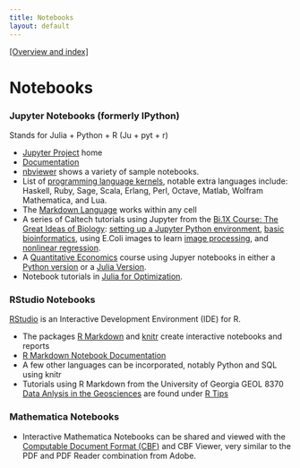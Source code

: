 ```yaml
---
title: Notebooks
layout: default
---
```


[[Overview and index]](index.html)


# Notebooks

### Jupyter Notebooks (formerly IPython)
Stands for Julia + Python + R (Ju + pyt + r)
 - [Jupyter Project](https://jupyter.org/) home
 - [Documentation](https://jupyter.readthedocs.io/en/latest/index.html)
 - [nbviewer](https://nbviewer.jupyter.org/) shows a variety of sample
   notebooks.
 - List of [programming language kernels](https://github.com/ipython/ipython/wiki/IPython-kernels-for-other-languages), notable extra languages include: Haskell, Ruby, Sage, Scala, Erlang, Perl, Octave, Matlab, Wolfram Mathematica, and Lua.
 - The [Markdown Language](https://daringfireball.net/projects/markdown/) works within any cell
 - A series of Caltech tutorials using Jupyter from the [Bi.1X Course: The Great Ideas of Biology](http://bi1x.caltech.edu/2016/): [setting up a Jupyter Python environment](http://bi1x.caltech.edu/2016/handouts/setting_up_python_enviornment.html), [basic bioinformatics](http://bi1x.caltech.edu/2016/handouts/bioinformatics.html), using E.Coli images to learn [image processing](http://bi1x.caltech.edu/2016/handouts/image_processing_1.html), and [nonlinear regression](http://bi1x.caltech.edu/2016/handouts/nonlinear_regression_tutorial.html).
 - A [Quantitative Economics](http://lectures.quantecon.org/index.html) course using Jupyer notebooks in either a [Python version](http://lectures.quantecon.org/py/index.html) or a [Julia Version](http://lectures.quantecon.org/jl/index.html).
 - Notebook tutorials in [Julia for Optimization](http://www.juliaopt.org/notebooks/index.html).

 ### RStudio Notebooks
[RStudio](https://www.rstudio.com/) is an Interactive Development Environment (IDE) for R.
 - The packages [R Markdown](http://rmarkdown.rstudio.com/) and [knitr](http://yihui.name/knitr/) create interactive notebooks and reports
 - [R Markdown Notebook Documentation](http://rmarkdown.rstudio.com/r_notebooks.html)
 - A few other languages can be incorporated, notably Python and SQL using knitr
 - Tutorials using R Markdown from the University of Georgia GEOL 8370 [Data Anlysis in the Geosciences](http://strata.uga.edu/8370/) are found under [R Tips](http://strata.uga.edu/8370/rtips/index.html)

### Mathematica Notebooks
 - Interactive Mathematica Notebooks can be shared and viewed with the [Computable Document Format (CBF)](https://www.wolfram.com/cdf/adopting-cdf/) and CBF Viewer, very similar to the PDF and PDF Reader combination from Adobe.
